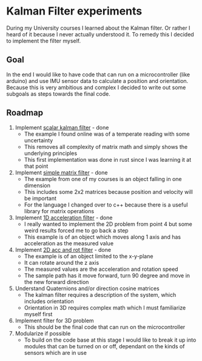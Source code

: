 # Kalman Filter experiments

During my University courses I learned about the Kalman filter. Or rather I heard of it because I never actually understood it. 
To remedy this I decided to implement the filter myself.

## Goal

In the end I would like to have code that can run on a microcontroller (like arduino) and use IMU sensor data to calculate a position and orientation.
Because this is very ambitious and complex I decided to write out some subgoals as steps towards the final code.

## Roadmap

1. Implement [scalar kalman filter](./scalar_filter/AboutScalarFilter.md) - done
    - The example I found online was of a temperate reading with some uncertainty
    - This removes all complexity of matrix math and simply shows the underlying principles
    - This first implementation was done in rust since I was learning it at that point
2. Implement [simple matrix filter](./simple_matrix_filter/AboutSimpleMatrixFilter.md) - done
    - The example from one of my courses is an object falling in one dimension
    - This includes some 2x2 matrices because position and velocity will be important
    - For the language I changed over to c++ because there is a useful library for matrix operations
3. Implement [1D acceleration filter](1d_acc_filter/About1dAcc.md) - done
   - I really wanted to implement the 2D problem from point 4 but some weird results forced me to go back a step
   - This example is of an object which moves along 1 axis and has acceleration as the measured value
4. Implement [2D acc and rot filter](2d_filter/About2DFilter.md) - done
    - The example is of an object limited to the x-y-plane 
    - It can rotate around the z axis
    - The measured values are the acceleration and rotation speed
    - The sample path has it move forward, turn 90 degree and move in the new forward direction
5. Understand Quaternions and/or direction cosine matrices 
    - The kalman filter requires a description of the system, which includes orientation
    - Orientation in 3D requires complex math which I must familiarize myself first
6. Implement filter for 3D problem
    - This should be the final code that can run on the microcontroller
7. Modularize if possible
    - To build on the code base at this stage I would like to break it up into modules that can be turned on or off, dependant on the kinds of sensors which are in use
